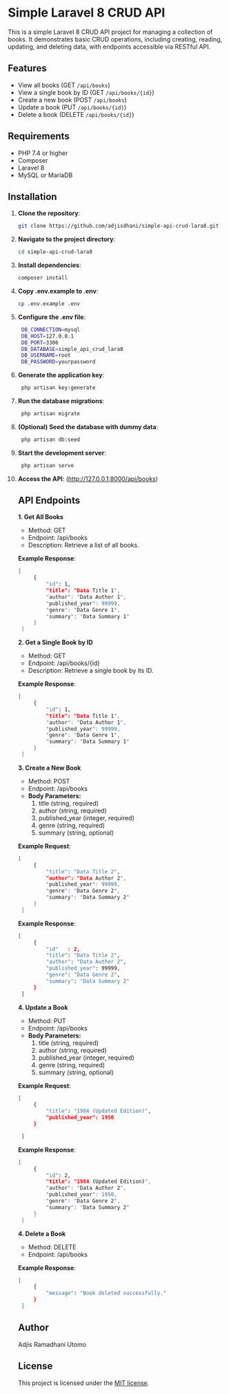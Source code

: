 # Simple Laravel 8 CRUD API

This is a simple Laravel 8 CRUD API project for managing a collection of books. It demonstrates basic CRUD operations, including creating, reading, updating, and deleting data, with endpoints accessible via RESTful API.

## Features
- View all books (GET `/api/books`)
- View a single book by ID (GET `/api/books/{id}`)
- Create a new book (POST `/api/books`)
- Update a book (PUT `/api/books/{id}`)
- Delete a book (DELETE `/api/books/{id}`)

## Requirements
- PHP 7.4 or higher
- Composer
- Laravel 8
- MySQL or MariaDB

## Installation

1. **Clone the repository**:
   ```bash
   git clone https://github.com/adjisdhani/simple-api-crud-lara8.git
   ```

2. **Navigate to the project directory**:
   ```bash
   cd simple-api-crud-lara8
   ```

3. **Install dependencies**:
   ```bash
   composer install
   ```

4. **Copy .env.example to .env**:
   ```bash
   cp .env.example .env
   ```

5. **Configure the .env file**:
   ```bash
    DB_CONNECTION=mysql
	DB_HOST=127.0.0.1
	DB_PORT=3306
	DB_DATABASE=simple_api_crud_lara8
	DB_USERNAME=root
	DB_PASSWORD=yourpassword
   ```

6. **Generate the application key**:
   ```bash
    php artisan key:generate
    ```

7. **Run the database migrations**:
   ```bash
    php artisan migrate
    ```

8. **(Optional) Seed the database with dummy data**:
   ```bash
    php artisan db:seed
    ```

9. **Start the development server**:
   ```bash
    php artisan serve
    ```

10. **Access the API**:
   (http://127.0.0.1:8000/api/books)

      ## API Endpoints 
    
    **1. Get All Books**

    - Method: GET
    - Endpoint: /api/books
    - Description: Retrieve a list of all books.

    **Example Response**:
       ```bash
       [
    	    {
    	        "id": 1,
    	        "title": "Data Title 1",
    	        "author": "Data Author 1",
    	        "published_year": 99999,
    	        "genre": "Data Genre 1",
    	        "summary": "Data Summary 1"
    	    }
    	]
       ```
    
    **2. Get a Single Book by ID**
    
    - Method: GET
    - Endpoint: /api/books/{id}
    - Description: Retrieve a single book by its ID.

    **Example Response**:
       ```bash
       [
    	    {
    	        "id": 1,
    	        "title": "Data Title 1",
    	        "author": "Data Author 1",
    	        "published_year": 99999,
    	        "genre": "Data Genre 1",
    	        "summary": "Data Summary 1"
    	    }
    	]
       ```
    
    **3. Create a New Book**
    
    - Method: POST
    - Endpoint: /api/books
    - <b>Body Parameters:</b>
      1. title (string, required)
      2. author (string, required)
      3. published_year (integer, required)
      4. genre (string, required)
      5. summary (string, optional)

    **Example Request**:
       ```bash
       [
    	    {
    	        "title": "Data Title 2",
    	        "author": "Data Author 2",
    	        "published_year": 99999,
    	        "genre": "Data Genre 2",
    	        "summary": "Data Summary 2"
    	    }
    	]
       ```
    **Example Response**:
       ```bash
       [
    	    {
    	        "id"   : 2,
    	        "title": "Data Title 2",
    	        "author": "Data Author 2",
    	        "published_year": 99999,
    	        "genre": "Data Genre 2",
    	        "summary": "Data Summary 2"
    	    }
    	]
       ```
    **4. Update a Book**
    
    - Method: PUT
    - Endpoint: /api/books
    - <b>Body Parameters:</b>
      1. title (string, required)
      2. author (string, required)
      3. published_year (integer, required)
      4. genre (string, required)
      5. summary (string, optional)

    **Example Request**:
       ```bash
       [
    	    {
                "title": "1984 (Updated Edition)",
                "published_year": 1950
            }

    	]
       ```
    **Example Response**:
       ```bash
       [
    	    {
                "id": 2,
                "title": "1984 (Updated Edition)",
                "author": "Data Author 2",
                "published_year": 1950,
                "genre": "Data Genre 2",
    	        "summary": "Data Summary 2"
            }
    	]
       ```
    **4. Delete a Book**
    
    - Method: DELETE
    - Endpoint: /api/books
    
    **Example Response**:
       ```bash
       [
    	    {
                "message": "Book deleted successfully."
            }
    	]
       ```
    ## Author
    Adjis Ramadhani Utomo

    ## License
    This project is licensed under the [MIT license](https://opensource.org/licenses/MIT).